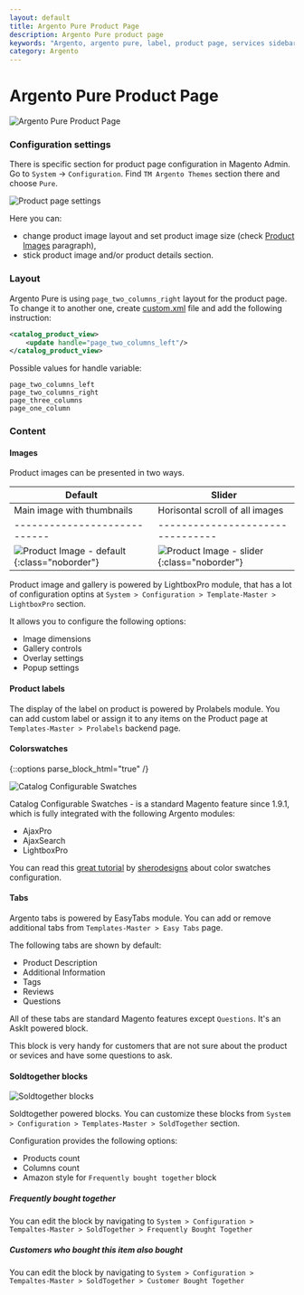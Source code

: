 ```yaml
---
layout: default
title: Argento Pure Product Page
description: Argento Pure product page
keywords: "Argento, argento pure, label, product page, services sidebar, colorswatches, tabs, soldtogehter"
category: Argento
---
```


# Argento Pure Product Page

![Argento Pure Product Page](/images/argento/pure/product-page.jpg)

### Configuration settings

There is specific section for product page configuration in Magento Admin. Go to `System` → `Configuration`. Find `TM Argento Themes` section there and choose `Pure`.

![Product page settings](/images/argento/default/product-page-settings.png)

Here you can:

 -  change product image layout and set product image size (check [Product Images](#images) paragraph),
 -  stick product image and/or product details section.

### Layout

Argento Pure is using `page_two_columns_right` layout for the product page. To
change it to another one, create [custom.xml][custom_xml] file and add the
following instruction:

```xml
<catalog_product_view>
    <update handle="page_two_columns_left"/>
</catalog_product_view>
```

Possible values for handle variable:

```
page_two_columns_left
page_two_columns_right
page_three_columns
page_one_column
```

### Content

#### Images

Product images can be presented in two ways.

 Default                    | Slider 
----------------------------|--------------------------------
 Main image with thumbnails | Horisontal scroll of all images
----------------------------|--------------------------------
![Product Image - default](/images/argento/pure/product-images.jpg){:class="noborder"} | ![Product Image - slider](/images/argento/pure/product-images-slider.png){:class="noborder"}

Product image and gallery is powered by LightboxPro module, that has a lot of
configuration optins at `System > Configuration > Template-Master > LightboxPro`
section.

It allows you to configure the following options:

- Image dimensions
- Gallery controls
- Overlay settings
- Popup settings

#### Product labels

The display of the label on product is powered by Prolabels module. You can add custom label or assign it to any items on the Product page at `Templates-Master > Prolabels` backend page.

#### Colorswatches

{::options parse_block_html="true" /}
<div class="mdl-grid"><div class="mdl-cell mdl-cell--3-col mdl-cell--2-col-tablet">

![Catalog Configurable Swatches](/images/argento/pure/swatches.jpg)

</div><div class="mdl-cell mdl-cell--9-col mdl-cell--6-col-tablet">

Catalog Configurable Swatches - is a standard Magento feature since 1.9.1, which
is fully integrated with the following Argento modules:

- AjaxPro
- AjaxSearch
- LightboxPro

You can read this
[great tutorial][colorswatches] by [sherodesigns](http://sherodesigns.com) about
color swatches configuration.

</div></div>

#### Tabs

Argento tabs is powered by EasyTabs module. You can add or remove additional tabs
from `Templates-Master > Easy Tabs` page.

The following tabs are shown by default:

- Product Description
- Additional Information
- Tags
- Reviews
- Questions

All of these tabs are standard Magento features except `Questions`. It's an AskIt
powered block.

This block is very handy for customers that are not sure about the product or
sevices and have some questions to ask.

#### Soldtogether blocks

![Soldtogether blocks](/images/argento/pure/sold-together-blocks.jpg)

Soldtogether powered blocks. You can customize these blocks
from  `System > Configuration > Templates-Master > SoldTogether` section.

Configuration provides the following options:

- Products count
- Columns count
- Amazon style for `Frequently bought together` block

##### Frequently bought together

You can edit the block by navigating to `System > Configuration > Tempaltes-Master > SoldTogether > Frequently Bought Together`

##### Customers who bought this item also bought

You can edit the block by navigating to `System > Configuration > Tempaltes-Master > SoldTogether > Customer Bought Together`


[custom_xml]: /argento/theme-customization/small-changes/#custom-layout-update-file "custom.xml layout"
[fontawesome]: http://fontawesome.io/icons/ "FontAwesome Icons"
[colorswatches]: http://sherodesigns.com/tutorial-configurable-swatches-in-magento/ "Catalog Configurable Swatches tutorial"
